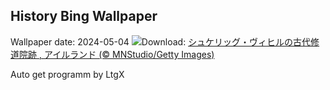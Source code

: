 ## History Bing Wallpaper
Wallpaper date: 2024-05-04
![](https://www.bing.com/th?id=OHR.JediMonastery_JA-JP7788266024_UHD.jpg&w=1000)Download: [シュケリッグ・ヴィヒルの古代修道院跡 , アイルランド (© MNStudio/Getty Images)](https://www.bing.com/th?id=OHR.JediMonastery_JA-JP7788266024_UHD.jpg)

Auto get programm by LtgX
